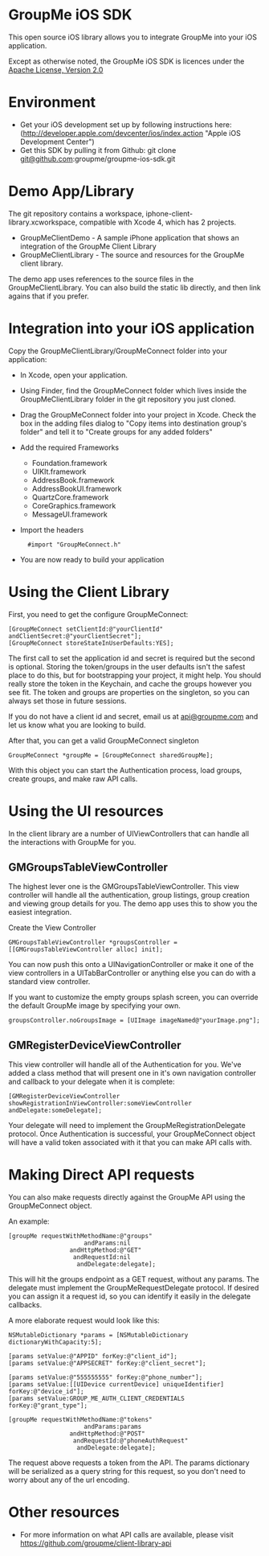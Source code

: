 # GroupMe iOS SDK

This open source iOS library allows you to integrate GroupMe into your iOS application.

Except as otherwise noted, the GroupMe iOS SDK is licences under the [Apache License, Version 2.0](http://www.apache.org/licenses/LICENSE-2.0.html)

# Environment

* Get your iOS development set up by following instructions here: (http://developer.apple.com/devcenter/ios/index.action "Apple iOS Development Center")
* Get this SDK by pulling it from Github: git clone git@github.com:groupme/groupme-ios-sdk.git

# Demo App/Library

The git repository contains a workspace, iphone-client-library.xcworkspace, compatible with Xcode 4, which has 2 projects.

* GroupMeClientDemo - A sample iPhone application that shows an integration of the GroupMe Client Library
* GroupMeClientLibrary - The source and resources for the GroupMe client library.

The demo app uses references to the source files in the GroupMeClientLibrary. You can also build the static lib directly, and then link agains that if you prefer.

# Integration into your iOS application

Copy the GroupMeClientLibrary/GroupMeConnect folder into your application:

* In Xcode, open your application.
* Using Finder, find the GroupMeConnect folder which lives inside the GroupMeClientLibrary folder in the git repository you just cloned.
* Drag the GroupMeConnect folder into your project in Xcode. Check the box in the adding files dialog to "Copy items into destination group's folder" and tell it to "Create groups for any added folders"
* Add the required Frameworks
	* Foundation.framework
	* UIKIt.framework 
	* AddressBook.framework
	* AddressBookUI.framework
	* QuartzCore.framework
	* CoreGraphics.framework
	* MessageUI.framework
* Import the headers
	
		#import "GroupMeConnect.h"

* You are now ready to build your application

# Using the Client Library

First, you need to get the configure GroupMeConnect:

	[GroupMeConnect setClientId:@"yourClientId" andClientSecret:@"yourClientSecret"];
	[GroupMeConnect storeStateInUserDefaults:YES];

The first call to set the application id and secret is required but the second is optional.  Storing the token/groups in the user defaults isn't the safest place to do this, but for bootstrapping your project, it might help. You should really store the token in the Keychain, and cache the groups however you see fit. The token and groups are properties on the singleton, so you can always set those in future sessions.

If you do not have a client id and secret, email us at api@groupme.com and let us know what you are looking to build.
	
After that, you can get a valid GroupMeConnect singleton
	
	GroupMeConnect *groupMe = [GroupMeConnect sharedGroupMe];

With this object you can start the Authentication process, load groups, create groups, and make raw API calls.


# Using the UI resources

In the client library are a number of UIViewControllers that can handle all the interactions with GroupMe for you. 

## GMGroupsTableViewController

The highest lever one is the GMGroupsTableViewController. This view controller will handle all the authentication, group listings, group creation and viewing group details for you. The demo app uses this to show you the easiest integration.

Create the View Controller

	GMGroupsTableViewController *groupsController = [[GMGroupsTableViewController alloc] init];
	
You can now push this onto a UINavigationController or make it one of the view controllers in a UITabBarController or anything else you can do with a standard view controller.

If you want to customize the empty groups splash screen, you can override the default GroupMe image by specifying your own.

	groupsController.noGroupsImage = [UIImage imageNamed@"yourImage.png"];

## GMRegisterDeviceViewController

This view controller will handle all of the Authentication for you. We've added a class method that will present one in it's own navigation controller and callback to your delegate when it is complete:

	[GMRegisterDeviceViewController showRegistrationInViewController:someViewController andDelegate:someDelegate];

Your delegate will need to implement the GroupMeRegistrationDelegate protocol. Once Authentication is successful, your GroupMeConnect object will have a valid token associated with it that you can make API calls with.

# Making Direct API requests

You can also make requests directly against the GroupMe API using the GroupMeConnect object.

An example:

	[groupMe requestWithMethodName:@"groups" 
						 andParams:nil 
					 andHttpMethod:@"GET"
					  andRequestId:nil
					   andDelegate:delegate];

This will hit the groups endpoint as a GET request, without any params. The delegate must implement the GroupMeRequestDelegate protocol. If desired you can assign it a request id, so you can identify it easily in the delegate callbacks.

A more elaborate request would look like this:

	NSMutableDictionary *params = [NSMutableDictionary dictionaryWithCapacity:5];
	
	[params setValue:@"APPID" forKey:@"client_id"];
	[params setValue:@"APPSECRET" forKey:@"client_secret"];

	[params setValue:@"555555555" forKey:@"phone_number"];
	[params setValue:[[UIDevice currentDevice] uniqueIdentifier] forKey:@"device_id"];
	[params setValue:GROUP_ME_AUTH_CLIENT_CREDENTIALS forKey:@"grant_type"];
	
	[groupMe requestWithMethodName:@"tokens" 
						 andParams:params 
					 andHttpMethod:@"POST"
					  andRequestId:@"phoneAuthRequest"
					   andDelegate:delegate];

The request above requests a token from the API. The params dictionary will be serialized as a query string for this request, so you don't need to worry about any of the url encoding.

# Other resources

* For more information on what API calls are available, please visit https://github.com/groupme/client-library-api 